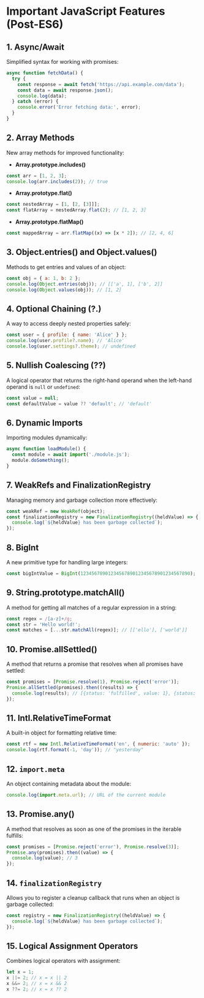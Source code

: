 # Important JavaScript Features (Post-ES6)

## 1. Async/Await

Simplified syntax for working with promises:

```js
async function fetchData() {
  try {
    const response = await fetch('https://api.example.com/data');
    const data = await response.json();
    console.log(data);
  } catch (error) {
    console.error('Error fetching data:', error);
  }
}
```

## 2. Array Methods

New array methods for improved functionality:

- **Array.prototype.includes()**

```js
const arr = [1, 2, 3];
console.log(arr.includes(2)); // true
```

- **Array.prototype.flat()**

```js
const nestedArray = [1, [2, [3]]];
const flatArray = nestedArray.flat(2); // [1, 2, 3]
```

- **Array.prototype.flatMap()**

```js
const mappedArray = arr.flatMap((x) => [x * 2]); // [2, 4, 6]
```

## 3. Object.entries() and Object.values()

Methods to get entries and values of an object:

```js
const obj = { a: 1, b: 2 };
console.log(Object.entries(obj)); // [['a', 1], ['b', 2]]
console.log(Object.values(obj)); // [1, 2]
```

## 4. Optional Chaining (?.)

A way to access deeply nested properties safely:

```js
const user = { profile: { name: 'Alice' } };
console.log(user.profile?.name); // 'Alice'
console.log(user.settings?.theme); // undefined
```

## 5. Nullish Coalescing (??)

A logical operator that returns the right-hand operand when the left-hand operand is `null` or `undefined`:

```js
const value = null;
const defaultValue = value ?? 'default'; // 'default'
```

## 6. Dynamic Imports

Importing modules dynamically:

```js
async function loadModule() {
  const module = await import('./module.js');
  module.doSomething();
}
```

## 7. WeakRefs and FinalizationRegistry

Managing memory and garbage collection more effectively:

```js
const weakRef = new WeakRef(object);
const finalizationRegistry = new FinalizationRegistry((heldValue) => {
  console.log(`${heldValue} has been garbage collected`);
});
```

## 8. BigInt

A new primitive type for handling large integers:

```js
const bigIntValue = BigInt(1234567890123456789012345678901234567890);
```

## 9. String.prototype.matchAll()

A method for getting all matches of a regular expression in a string:

```js
const regex = /[a-z]+/g;
const str = 'Hello world!';
const matches = [...str.matchAll(regex)]; // [['ello'], ['world']]
```

## 10. Promise.allSettled()

A method that returns a promise that resolves when all promises have settled:

```js
const promises = [Promise.resolve(1), Promise.reject('error')];
Promise.allSettled(promises).then((results) => {
  console.log(results); // [{status: 'fulfilled', value: 1}, {status: 'rejected', reason: 'error'}]
});
```

## 11. Intl.RelativeTimeFormat

A built-in object for formatting relative time:

```js
const rtf = new Intl.RelativeTimeFormat('en', { numeric: 'auto' });
console.log(rtf.format(-1, 'day')); // "yesterday"
```

## 12. `import.meta`

An object containing metadata about the module:

```js
console.log(import.meta.url); // URL of the current module
```

## 13. Promise.any()

A method that resolves as soon as one of the promises in the iterable fulfills:

```js
const promises = [Promise.reject('error'), Promise.resolve(3)];
Promise.any(promises).then((value) => {
  console.log(value); // 3
});
```

## 14. `finalizationRegistry`

Allows you to register a cleanup callback that runs when an object is garbage collected:

```js
const registry = new FinalizationRegistry((heldValue) => {
  console.log(`${heldValue} has been garbage collected`);
});
```

## 15. Logical Assignment Operators

Combines logical operators with assignment:

```js
let x = 1;
x ||= 2; // x = x || 2
x &&= 2; // x = x && 2
x ??= 2; // x = x ?? 2
```
